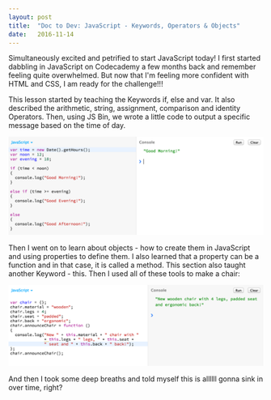 ```yaml
---
layout: post
title:  "Doc to Dev: JavaScript - Keywords, Operators & Objects"
date:   2016-11-14
---
```

Simultaneously excited and petrified to start JavaScript today! I first started
dabbling in JavaScript on Codecademy a few months back and remember feeling quite
overwhelmed. But now that I'm feeling more confident with HTML and CSS, I am ready
for the challenge!!!

This lesson started by teaching the Keywords if, else and var. It also described
the arithmetic, string, assignment, comparison and identity Operators. Then, using
JS Bin, we wrote a little code to output a specific message based on the time of
day.

![Clock 1](/assets/img/111416-1.png)

Then I went on to learn about objects - how to create them in JavaScript and
using properties to define them. I also learned that a property can be a function
and in that case, it is called a method. This section also taught another
Keyword - this. Then I used all of these tools to make a chair:

![Chair](/assets/img/111416-2.png)

And then I took some deep breaths and told myself this is allllll gonna sink
in over time, right?
